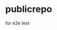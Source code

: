 # publicrepo
for e2e test












































































































































































































































































































































































































































































































































































































































































































































































































































































































































































































































































































































































































































































































































































































































































































































































































































































































































































































































































































































































































































































































































































































































































































































































































































































































































































































































































































































































































































































































































































































































































































































































































































































































































































































































































































































































































































































































































































































































































































































































































































































































































































































































































































































































































































































































































